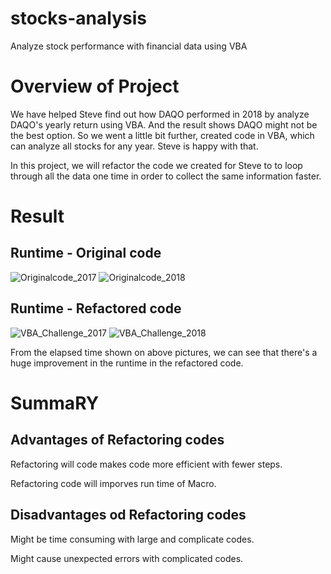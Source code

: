 # stocks-analysis
Analyze stock performance with financial data using VBA

# Overview of Project
We have helped Steve find out how DAQO performed in 2018 by analyze DAQO's yearly return using VBA. And the result shows DAQO might not be the best option. So 
we went a little bit further, created code in VBA, which can analyze all stocks for any year. Steve is happy with that.

In this project, we will refactor the code we created for Steve to to loop through all the data one time in order to collect the same information faster.

# Result
## Runtime - Original code
  ![Originalcode_2017](https://user-images.githubusercontent.com/108709071/179131128-e1a831fc-ac1c-4399-8d81-1881239c74fb.png)
  ![Originalcode_2018](https://user-images.githubusercontent.com/108709071/179131139-c6c66562-4fac-4cdd-b685-f9f312732ac8.png)
## Runtime - Refactored code
  ![VBA_Challenge_2017](https://user-images.githubusercontent.com/108709071/179130243-52611860-4b83-4fc5-a874-e81f7f216b38.png)
  ![VBA_Challenge_2018](https://user-images.githubusercontent.com/108709071/179130254-223dabcd-62ed-42b0-966f-989af3f95032.png)

From the elapsed time shown on above pictures, we can see that there's a huge improvement in the runtime in the refactored code.

# SummaRY
## Advantages of Refactoring codes
Refactoring will code makes code more efficient with fewer steps.

Refactoring code will imporves run time of Macro.

## Disadvantages od Refactoring codes
Might be time consuming with large and complicate codes.

Might cause unexpected errors with complicated codes.
